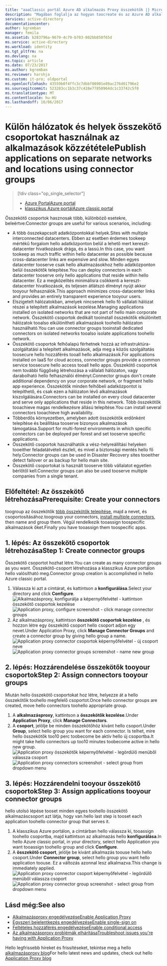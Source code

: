 ```yaml
---
title: "aaaClassic portál Azure AD alkalmazás Proxy összekötők |} Microsoft Docs"
description: "Magában foglalja az hogyan toocreate és az Azure AD alkalmazásproxy összekötők csoportok kezelése."
services: active-directory
documentationcenter: 
author: kgremban
manager: femila
ms.assetid: b283796a-9679-4c79-b703-802bb850f65d
ms.service: active-directory
ms.workload: identity
ms.tgt_pltfrm: na
ms.devlang: na
ms.topic: article
ms.date: 07/23/2017
ms.author: kgremban
ms.reviewer: harshja
ms.custom: it-pro; oldportal
ms.openlocfilehash: 43559b0f4ffc3c7dbbf00901e89ac276d01796e2
ms.sourcegitcommit: 523283cc1b3c37c428e77850964dc1c33742c5f0
ms.translationtype: MT
ms.contentlocale: hu-HU
ms.lasthandoff: 10/06/2017
---
```

# <a name="publish-applications-on-separate-networks-and-locations-using-connector-groups"></a><span data-ttu-id="f0db6-103">Külön hálózatok és helyek összekötő csoportokat használnak az alkalmazások közzététele</span><span class="sxs-lookup"><span data-stu-id="f0db6-103">Publish applications on separate networks and locations using connector groups</span></span>
> [!div class="op_single_selector"]
> * [<span data-ttu-id="f0db6-104">Azure Portal</span><span class="sxs-lookup"><span data-stu-id="f0db6-104">Azure portal</span></span>](active-directory-application-proxy-connectors-azure-portal.md)
> * [<span data-ttu-id="f0db6-105">klasszikus Azure portál</span><span class="sxs-lookup"><span data-stu-id="f0db6-105">Azure classic portal</span></span>](active-directory-application-proxy-connectors.md)
>
>

<span data-ttu-id="f0db6-106">Összekötő csoportok hasznosak több, különböző esetekre, beleértve:</span><span class="sxs-lookup"><span data-stu-id="f0db6-106">Connector groups are useful for various scenarios, including:</span></span>

* <span data-ttu-id="f0db6-107">A több összekapcsolt adatközpontokkal helyek.</span><span class="sxs-lookup"><span data-stu-id="f0db6-107">Sites with multiple interconnected datacenters.</span></span> <span data-ttu-id="f0db6-108">Ebben az esetben érdemes tookeep mértékű forgalom hello adatközponton belül a lehető mert kereszt-datacenter hivatkozások drága, és a lassú.</span><span class="sxs-lookup"><span data-stu-id="f0db6-108">In this case, you want tookeep as much traffic within hello datacenter as possible because cross-datacenter links are expensive and slow.</span></span> <span data-ttu-id="f0db6-109">Minden egyes datacenter tooserve csak hello alkalmazásokhoz hello adatközponton belül összekötők telepítése.</span><span class="sxs-lookup"><span data-stu-id="f0db6-109">You can deploy connectors in each datacenter tooserve only hello applications that reside within hello datacenter.</span></span> <span data-ttu-id="f0db6-110">Ez a megközelítés minimálisra csökkenti a kereszt-datacenter hivatkozások, és teljesen átlátszó élményt nyújt akkor tooyour felhasználók.</span><span class="sxs-lookup"><span data-stu-id="f0db6-110">This approach minimizes cross-datacenter links and provides an entirely transparent experience tooyour users.</span></span>
* <span data-ttu-id="f0db6-111">Elszigetelt hálózatokban, amelyek nincsenek hello fő vállalati hálózat részei a telepített alkalmazások kezelése.</span><span class="sxs-lookup"><span data-stu-id="f0db6-111">Managing applications installed on isolated networks that are not part of hello main corporate network.</span></span> <span data-ttu-id="f0db6-112">Összekötő csoportok dedikált tooinstall összekötők elkülönített hálózatok tooalso elkülönítheti alkalmazások toohello hálózaton használható.</span><span class="sxs-lookup"><span data-stu-id="f0db6-112">You can use connector groups tooinstall dedicated connectors on isolated networks tooalso isolate applications toohello network.</span></span>
* <span data-ttu-id="f0db6-113">Összekötő csoportok felhőalapú férhetnek hozzá az infrastruktúra-szolgáltatási a telepített alkalmazások, adja meg a közös szolgáltatás toosecure hello hozzáférés tooall hello alkalmazások.</span><span class="sxs-lookup"><span data-stu-id="f0db6-113">For applications installed on IaaS for cloud access, connector groups provide a common service toosecure hello access tooall hello apps.</span></span> <span data-ttu-id="f0db6-114">Összekötő csoportok nem további függőség létrehozása a vállalati hálózaton, vagy darabolható hello felhasználói élményt.</span><span class="sxs-lookup"><span data-stu-id="f0db6-114">Connector groups don't create additional dependency on your corporate network, or fragment hello app experience.</span></span> <span data-ttu-id="f0db6-115">Összekötők minden felhőbeli adatközpontot is telepíthető, és csak ezen a hálózaton lévő alkalmazások kiszolgálására.</span><span class="sxs-lookup"><span data-stu-id="f0db6-115">Connectors can be installed on every cloud datacenter and serve only applications that reside in this network.</span></span> <span data-ttu-id="f0db6-116">Több összekötők tooachieve magas rendelkezésre állású telepítése.</span><span class="sxs-lookup"><span data-stu-id="f0db6-116">You can install several connectors tooachieve high availability.</span></span>
* <span data-ttu-id="f0db6-117">Többerdős környezetben, amelyben adott összekötők erdőnként telepítése és beállítása tooserve bizonyos alkalmazások támogatása.</span><span class="sxs-lookup"><span data-stu-id="f0db6-117">Support for multi-forest environments in which specific connectors can be deployed per forest and set tooserve specific applications.</span></span>
* <span data-ttu-id="f0db6-118">Összekötő csoportok használhatók a vész-helyreállítási helyeken tooeither feladatátvételi észleli, és mivel a biztonsági mentés hello fő hely.</span><span class="sxs-lookup"><span data-stu-id="f0db6-118">Connector groups can be used in Disaster Recovery sites tooeither detect failover or as backup for hello main site.</span></span>
* <span data-ttu-id="f0db6-119">Összekötő csoportokat is használt tooserve több vállalatot egyetlen bérlőtől kell.</span><span class="sxs-lookup"><span data-stu-id="f0db6-119">Connector groups can also be used tooserve multiple companies from a single tenant.</span></span>

## <a name="prerequisite-create-your-connectors"></a><span data-ttu-id="f0db6-120">Előfeltétel: Az összekötő létrehozása</span><span class="sxs-lookup"><span data-stu-id="f0db6-120">Prerequisite: Create your connectors</span></span>
<span data-ttu-id="f0db6-121">toogroup az összekötők [több összekötők telepítése](active-directory-application-proxy-enable.md), majd a nevet, és csoportosításához.</span><span class="sxs-lookup"><span data-stu-id="f0db6-121">toogroup your connectors, [install multiple connectors](active-directory-application-proxy-enable.md), then name and group them.</span></span> <span data-ttu-id="f0db6-122">Végül rendelkezik tooassign toospecific alkalmazások őket.</span><span class="sxs-lookup"><span data-stu-id="f0db6-122">Finally you have tooassign them toospecific apps.</span></span>

## <a name="step-1-create-connector-groups"></a><span data-ttu-id="f0db6-123">1. lépés: Az összekötő csoportok létrehozása</span><span class="sxs-lookup"><span data-stu-id="f0db6-123">Step 1: Create connector groups</span></span>
<span data-ttu-id="f0db6-124">Összekötő csoportot hozhat létre.</span><span class="sxs-lookup"><span data-stu-id="f0db6-124">You can create as many connector groups as you want.</span></span> <span data-ttu-id="f0db6-125">Összekötő-csoport létrehozása a klasszikus Azure portálon hello valósítható meg.</span><span class="sxs-lookup"><span data-stu-id="f0db6-125">Connector group creation is accomplished in hello Azure classic portal.</span></span>

1. <span data-ttu-id="f0db6-126">Válassza ki azt a címtárat, és kattintson a **konfigurálása**.</span><span class="sxs-lookup"><span data-stu-id="f0db6-126">Select your directory and click **Configure**.</span></span>  
    <span data-ttu-id="f0db6-127">![Alkalmazásproxy, konfigurálja a képernyőfelvétel - kattintson összekötő csoportok kezelése](./media/active-directory-application-proxy-connectors/app_proxy_connectors_creategroup.png)</span><span class="sxs-lookup"><span data-stu-id="f0db6-127">![Application proxy, configure screenshot - click manage connector groups](./media/active-directory-application-proxy-connectors/app_proxy_connectors_creategroup.png)</span></span>
2. <span data-ttu-id="f0db6-128">Az alkalmazásproxy, kattintson **összekötő csoportok kezelése** , és hozzon létre egy összekötő csoport hello csoport adjon egy nevet.</span><span class="sxs-lookup"><span data-stu-id="f0db6-128">Under Application Proxy, click **Manage Connector Groups** and create a connector group by giving hello group a name.</span></span>  
    <span data-ttu-id="f0db6-129">![Application proxy connector csoportok képernyőfelvétel - új csoport neve](./media/active-directory-application-proxy-connectors/app_proxy_connectors_namegroup.png)</span><span class="sxs-lookup"><span data-stu-id="f0db6-129">![Application proxy connector groups screenshot - name new group](./media/active-directory-application-proxy-connectors/app_proxy_connectors_namegroup.png)</span></span>

## <a name="step-2-assign-connectors-tooyour-groups"></a><span data-ttu-id="f0db6-130">2. lépés: Hozzárendelése összekötők tooyour csoportok</span><span class="sxs-lookup"><span data-stu-id="f0db6-130">Step 2: Assign connectors tooyour groups</span></span>
<span data-ttu-id="f0db6-131">Miután hello összekötő csoportokat hoz létre, helyezze át a hello összekötők toohello megfelelő csoportot.</span><span class="sxs-lookup"><span data-stu-id="f0db6-131">Once hello connector groups are created, move hello connectors toohello appropriate group.</span></span>

1. <span data-ttu-id="f0db6-132">A **alkalmazásproxy**, kattintson a **összekötők kezelése**.</span><span class="sxs-lookup"><span data-stu-id="f0db6-132">Under **Application Proxy**, click **Manage Connectors**.</span></span>
2. <span data-ttu-id="f0db6-133">A **csoport**, jelölje be minden összekötőhöz kívánt hello csoport.</span><span class="sxs-lookup"><span data-stu-id="f0db6-133">Under **Group**, select hello group you want for each connector.</span></span> <span data-ttu-id="f0db6-134">Is telhet, mire hello összekötők too10 perc toobecome be aktív hello új csoportba.</span><span class="sxs-lookup"><span data-stu-id="f0db6-134">It might take hello connectors up too10 minutes toobecome active in hello new group.</span></span>  
    <span data-ttu-id="f0db6-135">![Application proxy összekötők képernyőfelvétel - legördülő menüből válassza csoport](./media/active-directory-application-proxy-connectors/app_proxy_connectors_connectorlist.png)</span><span class="sxs-lookup"><span data-stu-id="f0db6-135">![Application proxy connectors screenshot - select group from dropdown menu](./media/active-directory-application-proxy-connectors/app_proxy_connectors_connectorlist.png)</span></span>

## <a name="step-3-assign-applications-tooyour-connector-groups"></a><span data-ttu-id="f0db6-136">3. lépés: Hozzárendelni tooyour összekötő csoportok</span><span class="sxs-lookup"><span data-stu-id="f0db6-136">Step 3: Assign applications tooyour connector groups</span></span>
<span data-ttu-id="f0db6-137">hello utolsó lépése tooset minden egyes toohello összekötő alkalmazáscsoport azt látja, hogy van.</span><span class="sxs-lookup"><span data-stu-id="f0db6-137">hello last step is tooset each application toohello connector group that serves it.</span></span>

1. <span data-ttu-id="f0db6-138">A klasszikus Azure portálon, a címtárban hello válassza ki, tooassign toohello csoportba, majd kattintson az alkalmazás hello **konfigurálása**.</span><span class="sxs-lookup"><span data-stu-id="f0db6-138">In hello Azure classic portal, in your directory, select hello Application you want tooassign toohello group and click **Configure**.</span></span>
2. <span data-ttu-id="f0db6-139">A **összekötő csoport**, jelölje be kívánt alkalmazás toouse hello hello csoport.</span><span class="sxs-lookup"><span data-stu-id="f0db6-139">Under **Connector group**, select hello group you want hello application toouse.</span></span> <span data-ttu-id="f0db6-140">Ez a változás azonnal lesz alkalmazva.</span><span class="sxs-lookup"><span data-stu-id="f0db6-140">This change is immediately applied.</span></span>  
    <span data-ttu-id="f0db6-141">![Application proxy connector csoport képernyőfelvétel - legördülő menüből válassza csoport](./media/active-directory-application-proxy-connectors/app_proxy_connectors_newgroup.png)</span><span class="sxs-lookup"><span data-stu-id="f0db6-141">![Application proxy connector group screenshot - select group from dropdown menu](./media/active-directory-application-proxy-connectors/app_proxy_connectors_newgroup.png)</span></span>

## <a name="see-also"></a><span data-ttu-id="f0db6-142">Lásd még:</span><span class="sxs-lookup"><span data-stu-id="f0db6-142">See also</span></span>
* [<span data-ttu-id="f0db6-143">Alkalmazásproxy engedélyezése</span><span class="sxs-lookup"><span data-stu-id="f0db6-143">Enable Application Proxy</span></span>](active-directory-application-proxy-enable.md)
* [<span data-ttu-id="f0db6-144">Egyszeri bejelentkezés engedélyezése</span><span class="sxs-lookup"><span data-stu-id="f0db6-144">Enable single-sign on</span></span>](active-directory-application-proxy-sso-using-kcd.md)
* [<span data-ttu-id="f0db6-145">Feltételes hozzáférés engedélyezése</span><span class="sxs-lookup"><span data-stu-id="f0db6-145">Enable conditional access</span></span>](active-directory-application-proxy-conditional-access.md)
* [<span data-ttu-id="f0db6-146">Az alkalmazásproxy problémák elhárítása</span><span class="sxs-lookup"><span data-stu-id="f0db6-146">Troubleshoot issues you're having with Application Proxy</span></span>](active-directory-application-proxy-troubleshoot.md)

<span data-ttu-id="f0db6-147">Hello legfrissebb híreket és frissítéseket, tekintse meg a hello [alkalmazásproxy blog](http://blogs.technet.com/b/applicationproxyblog/)</span><span class="sxs-lookup"><span data-stu-id="f0db6-147">For hello latest news and updates, check out hello [Application Proxy blog](http://blogs.technet.com/b/applicationproxyblog/)</span></span>
